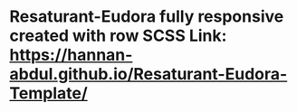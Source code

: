 # Resaturant-Eudora fully responsive created with row SCSS Link: https://hannan-abdul.github.io/Resaturant-Eudora-Template/
